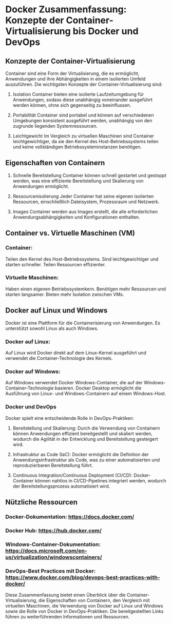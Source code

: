 # Docker Zusammenfassung: Konzepte der Container-Virtualisierung bis Docker und DevOps

## Konzepte der Container-Virtualisierung
Container sind eine Form der Virtualisierung, die es ermöglicht, Anwendungen und ihre Abhängigkeiten in einem isolierten Umfeld auszuführen. Die wichtigsten Konzepte der Container-Virtualisierung sind:

1. Isolation
Container bieten eine isolierte Laufzeitumgebung für Anwendungen, sodass diese unabhängig voneinander ausgeführt werden können, ohne sich gegenseitig zu beeinflussen.

2. Portabilität
Container sind portabel und können auf verschiedenen Umgebungen konsistent ausgeführt werden, unabhängig von den zugrunde liegenden Systemressourcen.

3. Leichtgewicht
Im Vergleich zu virtuellen Maschinen sind Container leichtgewichtiger, da sie den Kernel des Host-Betriebssystems teilen und keine vollständigen Betriebssysteminstanzen benötigen.

## Eigenschaften von Containern

1. Schnelle Bereitstellung
Container können schnell gestartet und gestoppt werden, was eine effiziente Bereitstellung und Skalierung von Anwendungen ermöglicht.

2. Ressourcenisolierung
Jeder Container hat seine eigenen isolierten Ressourcen, einschließlich Dateisystem, Prozessraum und Netzwerk.

3. Images
Container werden aus Images erstellt, die alle erforderlichen Anwendungsabhängigkeiten und Konfigurationen enthalten.

## Container vs. Virtuelle Maschinen (VM)
### Container:
Teilen den Kernel des Host-Betriebssystems.
Sind leichtgewichtiger und starten schneller.
Teilen Ressourcen effizienter.

### Virtuelle Maschinen:
Haben einen eigenen Betriebssystemkern.
Benötigen mehr Ressourcen und starten langsamer.
Bieten mehr Isolation zwischen VMs.

## Docker auf Linux und Windows
Docker ist eine Plattform für die Containerisierung von Anwendungen. Es unterstützt sowohl Linux als auch Windows.

### Docker auf Linux:
Auf Linux wird Docker direkt auf dem Linux-Kernel ausgeführt und verwendet die Container-Technologie des Kernels.

### Docker auf Windows:
Auf Windows verwendet Docker Windows-Container, die auf der Windows-Container-Technologie basieren. Docker Desktop ermöglicht die Ausführung von Linux- und Windows-Containern auf einem Windows-Host.

### Docker und DevOps
Docker spielt eine entscheidende Rolle in DevOps-Praktiken:

1. Bereitstellung und Skalierung:
Durch die Verwendung von Containern können Anwendungen effizient bereitgestellt und skaliert werden, wodurch die Agilität in der Entwicklung und Bereitstellung gesteigert wird.

2. Infrastruktur as Code (IaC):
Docker ermöglicht die Definition der Anwendungsinfrastruktur als Code, was zu einer automatisierten und reproduzierbaren Bereitstellung führt.

3. Continuous Integration/Continuous Deployment (CI/CD):
Docker-Container können nahtlos in CI/CD-Pipelines integriert werden, wodurch der Bereitstellungsprozess automatisiert wird.

## Nützliche Ressourcen
### Docker-Dokumentation: https://docs.docker.com/
### Docker Hub: https://hub.docker.com/
### Windows-Container-Dokumentation: https://docs.microsoft.com/en-us/virtualization/windowscontainers/
### DevOps-Best Practices mit Docker: https://www.docker.com/blog/devops-best-practices-with-docker/

Diese Zusammenfassung bietet einen Überblick über die Container-Virtualisierung, die Eigenschaften von Containern, den Vergleich mit virtuellen Maschinen, die Verwendung von Docker auf Linux und Windows sowie die Rolle von Docker in DevOps-Praktiken. Die bereitgestellten Links führen zu weiterführenden Informationen und Ressourcen.